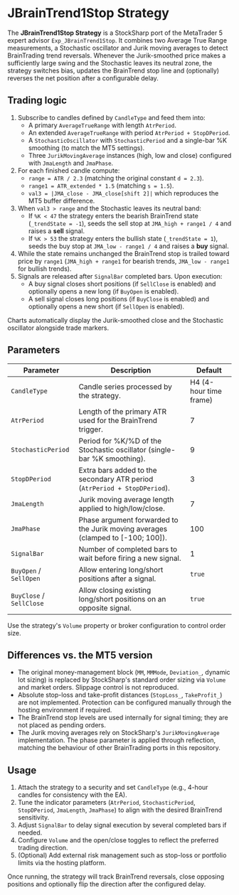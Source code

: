 # JBrainTrend1Stop Strategy

The **JBrainTrend1Stop Strategy** is a StockSharp port of the MetaTrader 5 expert advisor `Exp_JBrainTrend1Stop`. It combines two Average True Range measurements, a Stochastic oscillator and Jurik moving averages to detect BrainTrading trend reversals. Whenever the Jurik-smoothed price makes a sufficiently large swing and the Stochastic leaves its neutral zone, the strategy switches bias, updates the BrainTrend stop line and (optionally) reverses the net position after a configurable delay.

## Trading logic

1. Subscribe to candles defined by `CandleType` and feed them into:
   - A primary `AverageTrueRange` with length `AtrPeriod`.
   - An extended `AverageTrueRange` with period `AtrPeriod + StopDPeriod`.
   - A `StochasticOscillator` with `StochasticPeriod` and a single-bar %K smoothing (to match the MT5 settings).
   - Three `JurikMovingAverage` instances (high, low and close) configured with `JmaLength` and `JmaPhase`.
2. For each finished candle compute:
   - `range = ATR / 2.3` (matching the original constant `d = 2.3`).
   - `range1 = ATR_extended * 1.5` (matching `s = 1.5`).
   - `val3 = |JMA_close - JMA_close[shift 2]|` which reproduces the MT5 buffer difference.
3. When `val3 > range` and the Stochastic leaves its neutral band:
   - If `%K < 47` the strategy enters the bearish BrainTrend state (`_trendState = -1`), seeds the sell stop at `JMA_high + range1 / 4` and raises a **sell** signal.
   - If `%K > 53` the strategy enters the bullish state (`_trendState = 1`), seeds the buy stop at `JMA_low - range1 / 4` and raises a **buy** signal.
4. While the state remains unchanged the BrainTrend stop is trailed toward price by `range1` (`JMA_high + range1` for bearish trends, `JMA_low - range1` for bullish trends).
5. Signals are released after `SignalBar` completed bars. Upon execution:
   - A buy signal closes short positions (if `SellClose` is enabled) and optionally opens a new long (if `BuyOpen` is enabled).
   - A sell signal closes long positions (if `BuyClose` is enabled) and optionally opens a new short (if `SellOpen` is enabled).

Charts automatically display the Jurik-smoothed close and the Stochastic oscillator alongside trade markers.

## Parameters

| Parameter | Description | Default |
|-----------|-------------|---------|
| `CandleType` | Candle series processed by the strategy. | H4 (4-hour time frame) |
| `AtrPeriod` | Length of the primary ATR used for the BrainTrend trigger. | 7 |
| `StochasticPeriod` | Period for %K/%D of the Stochastic oscillator (single-bar %K smoothing). | 9 |
| `StopDPeriod` | Extra bars added to the secondary ATR period (`AtrPeriod + StopDPeriod`). | 3 |
| `JmaLength` | Jurik moving average length applied to high/low/close. | 7 |
| `JmaPhase` | Phase argument forwarded to the Jurik moving averages (clamped to [-100; 100]). | 100 |
| `SignalBar` | Number of completed bars to wait before firing a new signal. | 1 |
| `BuyOpen` / `SellOpen` | Allow entering long/short positions after a signal. | `true` |
| `BuyClose` / `SellClose` | Allow closing existing long/short positions on an opposite signal. | `true` |

Use the strategy's `Volume` property or broker configuration to control order size.

## Differences vs. the MT5 version

- The original money-management block (`MM`, `MMMode`, `Deviation_`, dynamic lot sizing) is replaced by StockSharp's standard order sizing via `Volume` and market orders. Slippage control is not reproduced.
- Absolute stop-loss and take-profit distances (`StopLoss_`, `TakeProfit_`) are not implemented. Protection can be configured manually through the hosting environment if required.
- The BrainTrend stop levels are used internally for signal timing; they are not placed as pending orders.
- The Jurik moving averages rely on StockSharp's `JurikMovingAverage` implementation. The phase parameter is applied through reflection, matching the behaviour of other BrainTrading ports in this repository.

## Usage

1. Attach the strategy to a security and set `CandleType` (e.g., 4-hour candles for consistency with the EA).
2. Tune the indicator parameters (`AtrPeriod`, `StochasticPeriod`, `StopDPeriod`, `JmaLength`, `JmaPhase`) to align with the desired BrainTrend sensitivity.
3. Adjust `SignalBar` to delay signal execution by several completed bars if needed.
4. Configure `Volume` and the open/close toggles to reflect the preferred trading direction.
5. (Optional) Add external risk management such as stop-loss or portfolio limits via the hosting platform.

Once running, the strategy will track BrainTrend reversals, close opposing positions and optionally flip the direction after the configured delay.
